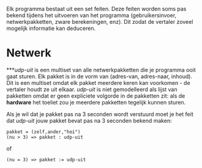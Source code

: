 Elk programma bestaat uit een set feiten. Deze feiten worden soms pas bekend tijdens het uitvoeren van het programma (gebruikersinvoer, netwerkpakketten, zware berekeningen, enz). Dit zodat de vertaler zoveel mogelijk informatie kan deduceren.

# Netwerk
****udp-uit* is een multiset van alle netwerkpakketten die je programma ooit gaat sturen. Elk pakket is in de vorm van (adres-van, adres-naar, inhoud). Dit is een multiset omdat elk pakket meerdere keren kan voorkomen - de vertaler houdt ze uit elkaar. *udp-uit* is niet gemodelleerd als lijst van pakketten omdat er geen expliciete volgorde in de pakketten zit: als de **hardware** het toeliet zou je meerdere pakketten tegelijk kunnen sturen.

Als je wil dat je pakket pas na 3 seconden wordt verstuurd moet je het feit dat *udp-uit* jouw pakket bevat pas na 3 seconden bekend maken:

    pakket = (zelf,ander,"hoi")
    (nu > 3) => pakket : udp-uit

of

    (nu = 3) => pakket := udp-uit
